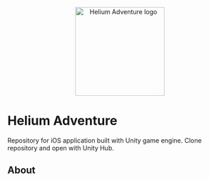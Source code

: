 <p align="center">
  <img width="200" src="https://github.com/sharm588/Helium-Adventure/blob/main/HeliumIcon1024x1024.png?raw=true" alt="Helium Adventure logo">
</p>

# Helium Adventure
Repository for iOS application built with Unity game engine. Clone repository and open with Unity Hub.

## About

    
    
